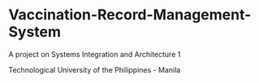 # Vaccination-Record-Management-System
A project on Systems Integration and Architecture 1

Technological University of the Philippines - Manila
